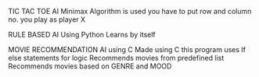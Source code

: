 TIC TAC TOE AI
Minimax Algorithm is used
you have to put row and column no. 
you play as player X 



RULE BASED AI
Using Python 
Learns by itself




MOVIE RECOMMENDATION AI using C
Made using C
this program uses If else statements for logic
Recommends movies from predefined list
Recommends movies based on GENRE and MOOD
